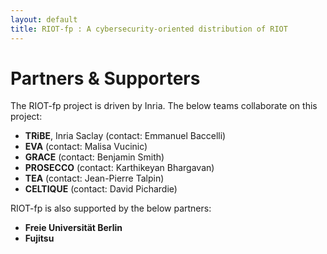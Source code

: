 ```yaml
---
layout: default
title: RIOT-fp : A cybersecurity-oriented distribution of RIOT
---
```


# Partners & Supporters

The RIOT-fp project is driven by Inria. The below teams collaborate on this project:

- **TRiBE**, Inria Saclay (contact: Emmanuel Baccelli)
- **EVA** (contact: Malisa Vucinic)
- **GRACE** (contact: Benjamin Smith)
- **PROSECCO** (contact: Karthikeyan Bhargavan)
- **TEA** (contact: Jean-Pierre Talpin)
- **CELTIQUE** (contact: David Pichardie)

RIOT-fp is also supported by the below partners:

- **Freie Universität Berlin**
- **Fujitsu**
